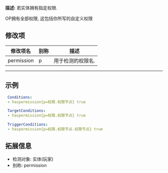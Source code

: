 **描述:** 若实体拥有指定权限.

OP拥有全部权限, 这包括你所写的自定义权限

修改项
---

| 修改项名  | 别称           | 描述                      |
| --------- | -------------- | ------------------------- |
| permission | p     | 用于检测的权限名. |

---

示例
---

```yaml
 Conditions:
 - haspermission{p=权限.权限节点} true
```
```yaml
 TargetConditions:
 - haspermission{p=权限.权限节点} true
```
```yaml
 TriggerConditions:
 - haspermission{p=权限.权限节点.权限节点} true
```

拓展信息
---

- 检测对象: 实体(玩家)
- 别称: permission